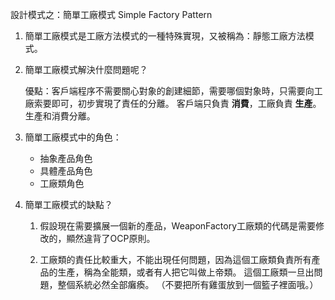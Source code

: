 設計模式之：簡單工廠模式 Simple Factory Pattern

1. 簡單工廠模式是工廠方法模式的一種特殊實現，又被稱為：靜態工廠方法模式。

2. 簡單工廠模式解決什麼問題呢？
    
    優點：客戶端程序不需要關心對象的創建細節，需要哪個對象時，只需要向工廠索要即可，初步實現了責任的分離。
        客戶端只負責 **消費**，工廠負責 **生產**。生產和消費分離。

3. 簡單工廠模式中的角色：
    * 抽象產品角色
    * 具體產品角色
    * 工廠類角色

4. 簡單工廠模式的缺點？
    
    1. 假設現在需要擴展一個新的產品，WeaponFactory工廠類的代碼是需要修改的，顯然違背了OCP原則。
       
    2. 工廠類的責任比較重大，不能出現任何問題，因為這個工廠類負責所有產品的生產，稱為全能類，或者有人把它叫做上帝類。
           這個工廠類一旦出問題，整個系統必然全部癱瘓。 （不要把所有雞蛋放到一個籃子裡面哦。）